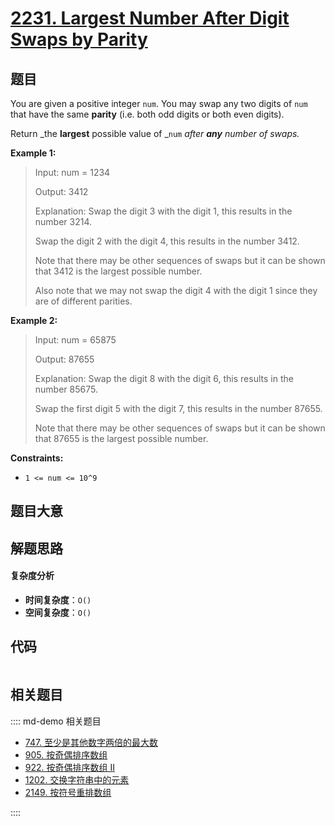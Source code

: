 # [2231. Largest Number After Digit Swaps by Parity](https://leetcode.com/problems/largest-number-after-digit-swaps-by-parity/)

## 题目

You are given a positive integer `num`. You may swap any two digits of `num`
that have the same **parity** (i.e. both odd digits or both even digits).

Return _the **largest** possible value of _`num` _after **any** number of
swaps._

**Example 1:**

> Input: num = 1234
>
> Output: 3412
>
> Explanation: Swap the digit 3 with the digit 1, this results in the number 3214.
>
> Swap the digit 2 with the digit 4, this results in the number 3412.
>
> Note that there may be other sequences of swaps but it can be shown that 3412 is the largest possible number.
>
> Also note that we may not swap the digit 4 with the digit 1 since they are of different parities.

**Example 2:**

> Input: num = 65875
>
> Output: 87655
>
> Explanation: Swap the digit 8 with the digit 6, this results in the number 85675.
>
> Swap the first digit 5 with the digit 7, this results in the number 87655.
>
> Note that there may be other sequences of swaps but it can be shown that 87655 is the largest possible number.

**Constraints:**

- `1 <= num <= 10^9`

## 题目大意

## 解题思路

#### 复杂度分析

- **时间复杂度**：`O()`
- **空间复杂度**：`O()`

## 代码

```javascript

```

## 相关题目

:::: md-demo 相关题目

- [747. 至少是其他数字两倍的最大数](https://leetcode.com/problems/largest-number-at-least-twice-of-others)
- [905. 按奇偶排序数组](https://leetcode.com/problems/sort-array-by-parity)
- [922. 按奇偶排序数组 II](https://leetcode.com/problems/sort-array-by-parity-ii)
- [1202. 交换字符串中的元素](https://leetcode.com/problems/smallest-string-with-swaps)
- [2149. 按符号重排数组](https://leetcode.com/problems/rearrange-array-elements-by-sign)

::::
